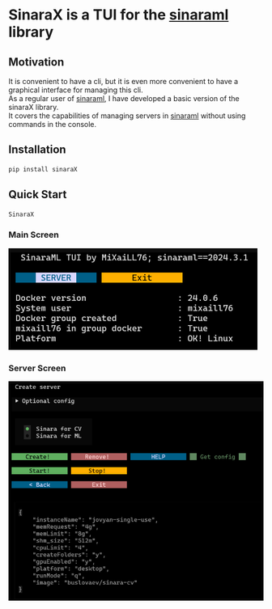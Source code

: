 # SinaraX is a TUI for the [sinaraml](https://github.com/4-DS/sinaraml) library

## Motivation

It is convenient to have a cli, but it is even more convenient to have a graphical interface for managing this cli.  
As a regular user of [sinaraml](https://github.com/4-DS), I have developed a basic version of the sinaraX library.  
It covers the capabilities of managing servers in [sinaraml](https://github.com/4-DS/sinaraml) without using commands in the console.  

## Installation

```bash
pip install sinaraX
```

## Quick Start

```bash
SinaraX
```

### Main Screen

![main](https://github.com/MiXaiLL76/sinaraX/raw/main/images/main.png)

### Server Screen

![server](https://github.com/MiXaiLL76/sinaraX/raw/main/images/server.png)